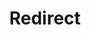 ﻿---
layout: src/layouts/Redirect.astro
title: Redirect
redirect: /docs/octopus-rest-api/examples/deployment-process/create-script-step
pubDate:  2023-01-01
navSearch: false
navSitemap: false
navMenu: false
---
